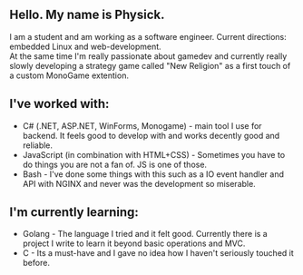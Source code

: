 ## Hello. My name is Physick.

I am a student and am working as a software engineer. Current directions: embedded Linux and web-development.  
At the same time I'm really passionate about gamedev and currently really slowly developing a strategy game called "New Religion" as a first touch of a custom MonoGame extention. 

## I've worked with:
- C# (.NET, ASP.NET, WinForms, Monogame) - main tool I use for backend. It feels good to develop with and works decently good and reliable.
- JavaScript (in combination with HTML+CSS) - Sometimes you have to do things you are not a fan of. JS is one of those.
- Bash - I've done some things with this such as a IO event handler and API with NGINX and never was the development so miserable.

## I'm currently learning:
- Golang - The language I tried and it felt good. Currently there is a project I write to learn it beyond basic operations and MVC.
- C - Its a must-have and I gave no idea how I haven't seriously touched it before.

<!--
**DegustatorPonos/DegustatorPonos** is a ✨ _special_ ✨ repository because its `README.md` (this file) appears on your GitHub profile.

Here are some ideas to get you started:

- 🔭 I’m currently working on ...
- 🌱 I’m currently learning ...
- 👯 I’m looking to collaborate on ...
- 🤔 I’m looking for help with ...
- 💬 Ask me about ...
- 📫 How to reach me: ...
- 😄 Pronouns: ...
- ⚡ Fun fact: ...
-->
